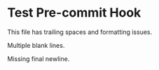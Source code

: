# Test Pre-commit Hook

This file has trailing spaces and formatting issues.

Multiple blank lines.

Missing final newline.
